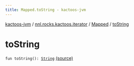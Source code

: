 ```yaml
---
title: Mapped.toString - kactoos-jvm
---
```


[kactoos-jvm](../../index.html) / [nnl.rocks.kactoos.iterator](../index.html) / [Mapped](index.html) / [toString](./to-string.html)

# toString

`fun toString(): `[`String`](https://kotlinlang.org/api/latest/jvm/stdlib/kotlin/-string/index.html) [(source)](https://github.com/neonailol/kactoos/blob/master/kactoos-jvm/src/main/kotlin/nnl/rocks/kactoos/iterator/Mapped.kt#L28)
